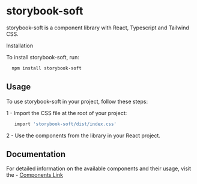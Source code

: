 # storybook-soft

storybook-soft is a component library with React, Typescript and Tailwind CSS.

Installation

To install storybook-soft, run:

```bash
  npm install storybook-soft

```

## Usage

To use storybook-soft in your project, follow these steps:

1 - Import the CSS file at the root of your project:

```bash
   import 'storybook-soft/dist/index.css'
```

2 - Use the components from the library in your React project.

## Documentation

For detailed information on the available components and their usage, visit the - [Components Link](https://66a27aa440e683266d789380-xmjgnkrzuy.chromatic.com/)
